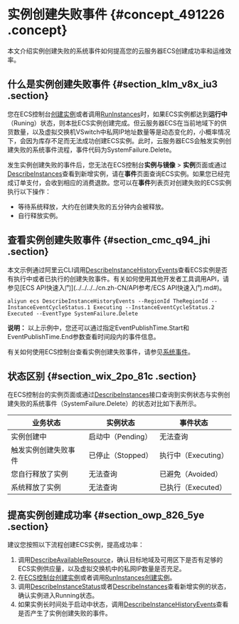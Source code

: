 # 实例创建失败事件 {#concept_491226 .concept}

本文介绍实例创建失败的系统事件如何提高您的云服务器ECS创建成功率和运维效率。

## 什么是实例创建失败事件 {#section_klm_v8x_iu3 .section}

您在ECS控制台[创建实例](../../../../cn.zh-CN/实例/创建实例/使用向导创建实例.md#)或者调用[RunInstances](../../../../cn.zh-CN/API参考/实例/RunInstances.md#)时，如果ECS实例都达到**运行中**（Runing）状态，则本批ECS实例创建完成。但云服务器ECS在当前地域下的供货数量，以及虚拟交换机VSwitch中私网IP地址数量等是动态变化的，小概率情况下，会因为库存不足而无法成功创建ECS实例。此时，云服务器ECS会触发实例创建失败的系统事件流程，事件代码为SystemFailure.Delete。

发生实例创建失败的事件后，您无法在ECS控制台**实例与镜像** \> **实例**页面或通过[DescribeInstances](../../../../cn.zh-CN/API参考/实例/DescribeInstances.md#)查看到新增实例，请在**事件**页面查询ECS实例。如果您已经完成订单支付，会收到相应的消费退款。您可以在**事件**列表页对创建失败的ECS实例执行以下操作：

-   等待系统释放，大约在创建失败的五分钟内会被释放。
-   自行释放实例。

## 查看实例创建失败事件 {#section_cmc_q94_jhi .section}

本文示例通过阿里云CLI调用[DescribeInstanceHistoryEvents](../../../../cn.zh-CN/API参考/系统事件/DescribeInstanceHistoryEvents.md#)查看ECS实例是否有执行中或者已执行的创建失败事件。有关如何使用其他开发者工具调用API，请参见[ECS API快速入门](../../../../cn.zh-CN/API参考/ECS API快速入门.md#)。

``` {#codeblock_h32_2ex_mqy}
aliyun ecs DescribeInstanceHistoryEvents --RegionId TheRegionId --InstanceEventCycleStatus.1 Executing --InstanceEventCycleStatus.2 Executed --EventType SystemFailure.Delete
```

**说明：** 以上示例中，您还可以通过指定EventPublishTime.Start和EventPublishTime.End参数查看时间段内的事件信息。

有关如何使用ECS控制台查看实例创建失败事件，请参见[系统事件](../../../../cn.zh-CN/部署与运维/系统事件/系统事件概述.md#)。

## 状态区别 {#section_wix_2po_81c .section}

在ECS控制台的实例页面或通过[DescribeInstances](../../../../cn.zh-CN/API参考/实例/DescribeInstances.md#)接口查询到实例状态与实例创建失败的系统事件（SystemFailure.Delete）的状态对比如下表所示。

|业务状态|实例状态|事件状态|
|----|----|----|
|实例创建中|启动中（Pending）|无法查询|
|触发实例创建失败事件|已停止（Stopped）|执行中（Executing）|
|您自行释放了实例|无法查询|已避免（Avoided）|
|系统释放了实例|无法查询|已执行（Executed）|

## 提高实例创建成功率 {#section_owp_826_5ye .section}

建议您按照以下流程创建ECS实例，提高成功率：

1.  调用[DescribeAvailableResource](../../../../cn.zh-CN/API参考/地域/DescribeAvailableResource.md#)，确认目标地域及可用区下是否有足够的ECS实例供应量，以及虚拟交换机中的私网IP数量是否充足。
2.  在[ECS控制台创建实例](../../../../cn.zh-CN/实例/创建实例/使用向导创建实例.md#)或者调用[RunInstances创建实例](../../../../cn.zh-CN/API参考/实例/RunInstances.md#)。
3.  调用[DescribeInstanceStatus](../../../../cn.zh-CN/API参考/实例/DescribeInstanceStatus.md#)或者[DescribeInstances](../../../../cn.zh-CN/API参考/实例/DescribeInstances.md#)查看新增实例的状态，确认实例进入Running状态。
4.  如果实例长时间处于启动中状态，调用[DescribeInstanceHistoryEvents](../../../../cn.zh-CN/API参考/系统事件/DescribeInstanceHistoryEvents.md#)查看是否产生了实例创建失败的事件。

